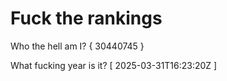 # Fuck the rankings

Who the hell am I?
{ 30440745 }

What fucking year is it?
[ 2025-03-31T16:23:20Z ]
